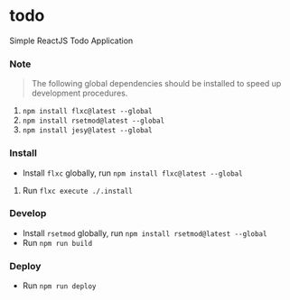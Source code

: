 # todo
Simple ReactJS Todo Application

### Note
>The following global dependencies should be installed to speed up development procedures.

1. `npm install flxc@latest --global`
2. `npm install rsetmod@latest --global`
3. `npm install jesy@latest --global`

### Install
* Install `flxc` globally, run `npm install flxc@latest --global`

1. Run `flxc execute ./.install`

### Develop
* Install `rsetmod` globally, run `npm install rsetmod@latest --global`
* Run `npm run build`

### Deploy
* Run `npm run deploy`
